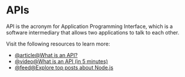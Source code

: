 # APIs

API is the acronym for Application Programming Interface, which is a software intermediary that allows two applications to talk to each other.

Visit the following resources to learn more:

- [@article@What is an API?](https://aws.amazon.com/what-is/api/)
- [@video@What is an API (in 5 minutes)](https://youtu.be/ByGJQzlzxQg?si=9EB9lgRvEOgt3xPJ)
- [@feed@Explore top posts about Node.js](https://app.daily.dev/tags/nodejs?ref=roadmapsh)